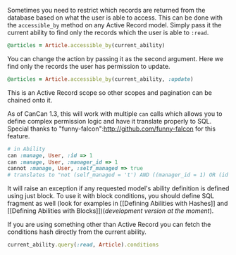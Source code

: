 Sometimes you need to restrict which records are returned from the database based on what the user is able to access. This can be done with the `accessible_by` method on any Active Record model. Simply pass it the current ability to find only the records which the user is able to `:read`.

```ruby
@articles = Article.accessible_by(current_ability)
```

You can change the action by passing it as the second argument. Here we find only the records the user has permission to update.

```ruby
@articles = Article.accessible_by(current_ability, :update) 
```

This is an Active Record scope so other scopes and pagination can be chained onto it.

As of CanCan 1.3, this will work with multiple `can` calls which allows you to define complex permission logic and have it translate properly to SQL. Special thanks to "funny-falcon":http://github.com/funny-falcon for this feature.

```ruby
# in Ability
can :manage, User, :id => 1
can :manage, User, :manager_id => 1
cannot :manage, User, :self_managed => true
# translates to "not (self_managed = 't') AND ((manager_id = 1) OR (id = 1))"
```

It will raise an exception if any requested model's ability definition is defined using just block. To use it with block conditions, you should define SQL fragment as well (look for examples in [[Defining Abilities with Hashes]] and [[Defining Abilities with Blocks]])(*development version at the moment*).

If you are using something other than Active Record you can fetch the conditions hash directly from the current ability.

```ruby
current_ability.query(:read, Article).conditions
```
